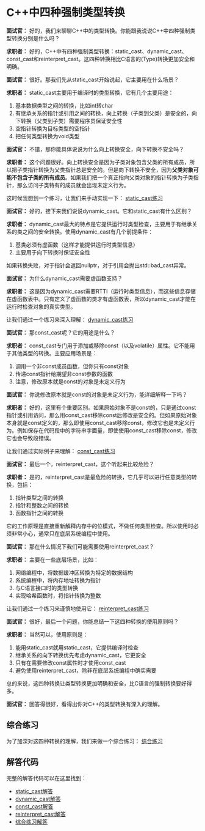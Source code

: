# C++中四种强制类型转换

**面试官：** 好的，我们来聊聊C++中的类型转换。你能跟我说说C++中四种强制类型转换分别是什么吗？

**求职者：** 好的，C++中有四种强制类型转换：static_cast、dynamic_cast、const_cast和reinterpret_cast。这四种转换相比C语言的(Type)转换更加安全和明确。

**面试官：** 很好。那我们先从static_cast开始说起，它主要用在什么场景？

**求职者：** static_cast主要用于编译时的类型转换，它有几个主要用途：

1. 基本数据类型之间的转换，比如int转char
2. 有继承关系的指针或引用之间的转换，向上转换（子类到父类）是安全的，向下转换（父类到子类）需要程序员保证安全性
3. 空指针转换为目标类型的空指针
4. 把任何类型转换为void类型

**面试官：** 不错，那你能具体说说为什么向上转换安全，向下转换不安全吗？

**求职者：** 这个问题很好。向上转换安全是因为子类对象包含父类的所有成员，所以把子类指针转换为父类指针总是安全的。但是向下转换不安全，因为**父类对象可能不包含子类的所有成员**。如果我们把一个真正指向父类对象的指针转换为子类指针，那么访问子类特有的成员就会出现未定义行为。

这时候我想到一个练习，让我们来手动实现一下： [static_cast练习](../.CodeReference/type_conversion/static_cast_demo.cpp)

**面试官：** 好的，接下来我们说说dynamic_cast。它和static_cast有什么区别？

**求职者：** dynamic_cast最大的特点是它提供运行时类型检查，主要用于有继承关系的类之间的安全转换。使用dynamic_cast有几个前提条件：

1. 基类必须有虚函数（这样才能提供运行时类型信息）
2. 主要用于向下转换时保证安全性

如果转换失败，对于指针会返回nullptr，对于引用会抛出std::bad_cast异常。

**面试官：** 为什么dynamic_cast需要虚函数支持？

**求职者：** 这是因为dynamic_cast需要RTTI（运行时类型信息），而这些信息存储在虚函数表中。只有定义了虚函数的类才有虚函数表，所以dynamic_cast才能在运行时检查对象的真实类型。

让我们通过一个练习来深入理解： [dynamic_cast练习](../.CodeReference/type_conversion/dynamic_cast_demo.cpp)

**面试官：** 那const_cast呢？它的用途是什么？

**求职者：** const_cast专门用于添加或移除const（以及volatile）属性。它不能用于其他类型的转换。主要应用场景是：

1. 调用一个非const成员函数，但你只有const对象
2. 传递const指针给期望非const参数的函数
3. 注意，修改原本就是const的对象是未定义行为

**面试官：** 你说修改原本就是const的对象是未定义行为，能详细解释一下吗？

**求职者：** 好的，这里有个重要区别。如果原始对象不是const的，只是通过const指针或引用访问，那么用const_cast移除const后修改是安全的。但如果原始对象本身就是const定义的，那么即使用const_cast移除const，修改它也是未定义行为。例如保存在代码段中的字符串字面量，即使使用const_cast移除const，修改它也会导致段错误。

让我们通过实际例子来理解： [const_cast练习](../.CodeReference/type_conversion/const_cast_demo.cpp)

**面试官：** 最后一个，reinterpret_cast，这个听起来比较危险？

**求职者：** 是的，reinterpret_cast是最危险的转换，它几乎可以进行任意类型的转换，包括：

1. 指针类型之间的转换
2. 指针和整数之间的转换
3. 函数指针之间的转换

它的工作原理是直接重新解释内存中的位模式，不做任何类型检查。所以使用时必须非常小心，通常只在底层系统编程中使用。

**面试官：** 那在什么情况下我们可能需要使用reinterpret_cast？

**求职者：** 主要在一些底层场景，比如：

1. 网络编程中，将数据缓冲区转换为特定的数据结构
2. 系统编程中，将内存地址转换为指针
3. 与C语言接口时的类型转换
4. 实现哈希函数时，将指针转换为整数

让我们通过一个练习来谨慎地使用它： [reinterpret_cast练习](../.CodeReference/type_conversion/reinterpret_cast_demo.cpp)

**面试官：** 很好，最后一个问题，你能总结一下这四种转换的使用原则吗？

**求职者：** 当然可以，使用原则是：

1. 能用static_cast就用static_cast，它提供编译时检查
2. 继承关系的向下转换优先考虑dynamic_cast，它更安全
3. 只有在需要修改const属性时才使用const_cast
4. 避免使用reinterpret_cast，除非在底层系统编程中确实需要

总的来说，这四种转换让类型转换更加明确和安全，比C语言的强制转换要好得多。

**面试官：** 回答得很好，看得出你对C++的类型转换有深入的理解。

## 综合练习

为了加深对这四种转换的理解，我们来做一个综合练习： [综合练习](../.CodeReference/type_conversion/comprehensive_demo.cpp)

## 解答代码

完整的解答代码可以在这里找到：
- [static_cast解答](../.CodeReference/type_conversion/Solution_static_cast_demo.cpp)
- [dynamic_cast解答](../.CodeReference/type_conversion/Solution_dynamic_cast_demo.cpp)
- [const_cast解答](../.CodeReference/type_conversion/Solution_const_cast_demo.cpp)
- [reinterpret_cast解答](../.CodeReference/type_conversion/Solution_reinterpret_cast_demo.cpp)
- [综合练习解答](../.CodeReference/type_conversion/Solution_comprehensive_demo.cpp)
